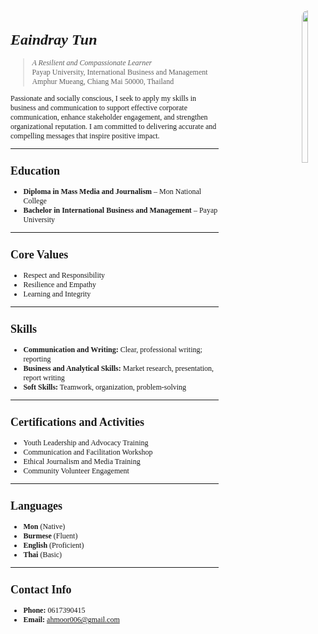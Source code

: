 <div style="float: right; width: 30%; margin-left: 20px;">

<img src="https://ahmoor006-Eaindray.github.io/portfolio.jpg" width="25%" align="right" style="border-radius: 10px;">

</div>

<div style="font-family: 'Times New Roman', serif; font-size: 12px;">

# <i>**Eaindray Tun**</i>  
> <i>A Resilient and Compassionate Learner</i><br>
> Payap University, International Business and Management<br>
> Amphur Mueang, Chiang Mai 50000, Thailand  

Passionate and socially conscious, I seek to apply my skills in business and communication to support effective corporate communication, enhance stakeholder engagement, and strengthen organizational reputation. I am committed to delivering accurate and compelling messages that inspire positive impact.

---


##  Education  
- **Diploma in Mass Media and Journalism** – Mon National College  
- **Bachelor in International Business and Management** – Payap University  

---

##  Core Values  
- Respect and Responsibility  
- Resilience and Empathy  
- Learning and Integrity  

---

##  Skills  
- **Communication and Writing:** Clear, professional writing; reporting  
- **Business and Analytical Skills:** Market research, presentation, report writing  
- **Soft Skills:** Teamwork, organization, problem-solving  

---

##  Certifications and Activities  
- Youth Leadership and Advocacy Training  
- Communication and Facilitation Workshop  
- Ethical Journalism and Media Training  
- Community Volunteer Engagement  

---

##  Languages  
- **Mon** (Native)  
- **Burmese** (Fluent)  
- **English** (Proficient)  
- **Thai** (Basic)  

---

##  Contact Info  
- **Phone:** 0617390415  
- **Email:** [ahmoor006@gmail.com](mailto:ahmoor006@gmail.com)

</div>
